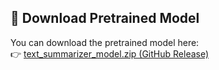 ## 🔗 Download Pretrained Model

You can download the pretrained model here:  
👉 [text_summarizer_model.zip (GitHub Release)]([https://github.com/Aman296940/Text-Summarizer/releases/download/v1.0/text_summarizer_model.zip](https://github.com/Aman296940/Text-Summarizer/releases/download/v0.2.0-alpha/text_summarizer_model.zip))
